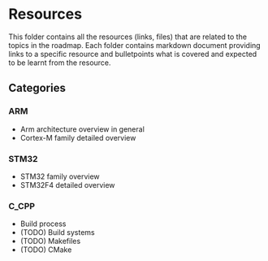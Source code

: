 # Resources

This folder contains all the resources (links, files) that are related to the topics in the roadmap.
Each folder contains markdown document providing links to a specific resource and bulletpoints what is covered and expected to be learnt from the resource.

## Categories

### ARM

  - Arm architecture overview in general
  - Cortex-M family detailed overview

### STM32

  - STM32 family overview
  - STM32F4 detailed overview

### C_CPP

  - Build process
  - (TODO) Build systems
  - (TODO) Makefiles
  - (TODO) CMake
